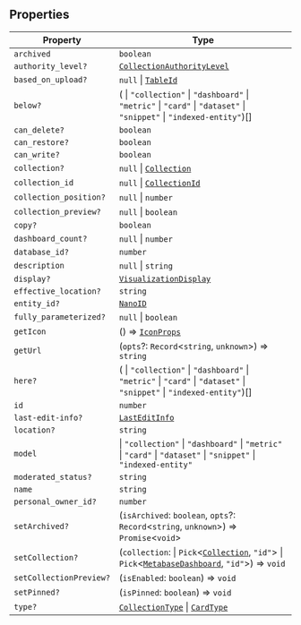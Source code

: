 ## Properties

| Property | Type |
| ------ | ------ |
| <a id="archived"></a> `archived` | `boolean` |
| <a id="authority_level"></a> `authority_level?` | [`CollectionAuthorityLevel`](CollectionAuthorityLevel.md) |
| <a id="based_on_upload"></a> `based_on_upload?` | `null` \| [`TableId`](TableId.md) |
| <a id="below"></a> `below?` | ( \| `"collection"` \| `"dashboard"` \| `"metric"` \| `"card"` \| `"dataset"` \| `"snippet"` \| `"indexed-entity"`)[] |
| <a id="can_delete"></a> `can_delete?` | `boolean` |
| <a id="can_restore"></a> `can_restore?` | `boolean` |
| <a id="can_write"></a> `can_write?` | `boolean` |
| <a id="collection"></a> `collection?` | `null` \| [`Collection`](Collection.md) |
| <a id="collection_id"></a> `collection_id` | `null` \| [`CollectionId`](CollectionId.md) |
| <a id="collection_position"></a> `collection_position?` | `null` \| `number` |
| <a id="collection_preview"></a> `collection_preview?` | `null` \| `boolean` |
| <a id="copy"></a> `copy?` | `boolean` |
| <a id="dashboard_count"></a> `dashboard_count?` | `null` \| `number` |
| <a id="database_id"></a> `database_id?` | `number` |
| <a id="description"></a> `description` | `null` \| `string` |
| <a id="display"></a> `display?` | [`VisualizationDisplay`](VisualizationDisplay.md) |
| <a id="effective_location"></a> `effective_location?` | `string` |
| <a id="entity_id"></a> `entity_id?` | [`NanoID`](NanoID.md) |
| <a id="fully_parameterized"></a> `fully_parameterized?` | `null` \| `boolean` |
| <a id="geticon"></a> `getIcon` | () => [`IconProps`](IconProps.md) |
| <a id="geturl"></a> `getUrl` | (`opts`?: `Record`\<`string`, `unknown`\>) => `string` |
| <a id="here"></a> `here?` | ( \| `"collection"` \| `"dashboard"` \| `"metric"` \| `"card"` \| `"dataset"` \| `"snippet"` \| `"indexed-entity"`)[] |
| <a id="id"></a> `id` | `number` |
| <a id="last-edit-info"></a> `last-edit-info?` | [`LastEditInfo`](LastEditInfo.md) |
| <a id="location"></a> `location?` | `string` |
| <a id="model"></a> `model` | \| `"collection"` \| `"dashboard"` \| `"metric"` \| `"card"` \| `"dataset"` \| `"snippet"` \| `"indexed-entity"` |
| <a id="moderated_status"></a> `moderated_status?` | `string` |
| <a id="name"></a> `name` | `string` |
| <a id="personal_owner_id"></a> `personal_owner_id?` | `number` |
| <a id="setarchived"></a> `setArchived?` | (`isArchived`: `boolean`, `opts`?: `Record`\<`string`, `unknown`\>) => `Promise`\<`void`\> |
| <a id="setcollection"></a> `setCollection?` | (`collection`: \| `Pick`\<[`Collection`](Collection.md), `"id"`\> \| `Pick`\<[`MetabaseDashboard`](../MetabaseDashboard.md), `"id"`\>) => `void` |
| <a id="setcollectionpreview"></a> `setCollectionPreview?` | (`isEnabled`: `boolean`) => `void` |
| <a id="setpinned"></a> `setPinned?` | (`isPinned`: `boolean`) => `void` |
| <a id="type"></a> `type?` | [`CollectionType`](CollectionType.md) \| [`CardType`](CardType.md) |
